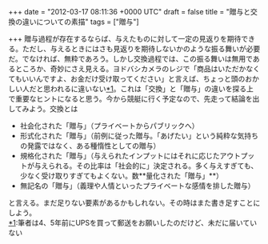 
+++
date = "2012-03-17 08:11:36 +0000 UTC"
draft = false
title = "贈与と交換の違いについての素描"
tags = ["贈与"]

+++
贈与過程が存在するならば、与えたものに対して一定の見返りを期待できる。ただし、与えるときにはさも見返りを期待しないかのような振る舞いが必要だ。でなければ、無粋であろう。しかし交換過程では、この振る舞いは無用であるところか、奇妙にさえ見える。ヨドバシカメラのレジで「商品はいただかなくてもいいんですよ、お金だけ受け取ってください」と言えば、ちょっと頭のおかしい人だと思われるに違いない<a href="#f1" name="fn1" title="筆者は4、5年前にUPSを買って郵送をお願いしたのだけど、未だに届いていない">*1</a>。これは「交換」と「贈与」の違いを探る上で重要なヒントになると思う。今から競艇に行く予定なので、先走って結論を出してみよう。交換とは

<ul>
<li>社会化された「贈与」（プライベートからパブリックへ）</li>
<li>形式化された「贈与」（前例に従った贈与。「あげたい」という純粋な気持ちの発露ではなく、ある種惰性としての贈与）</li>
<li>規格化された「贈与」（与えられたインプットにはそれに応じたアウトプットが与えられる。その比率は「社会的に」決定される。多く与えすぎても、少なく受け取りすぎてもよくない。数**量化された「贈与」**）</li>
<li>無記名の「贈与」（義理や人情といったプライベートな感情を排した贈与）</li>
</ul>と言える。まだ足りない要素があるかもしれない。その時はまた書き足すことにしよう。
<div class="footnote">
<a href="#fn1" name="f1" class="footnote-number">*1</a><span class="footnote-delimiter">:</span><span class="footnote-text">筆者は4、5年前にUPSを買って郵送をお願いしたのだけど、未だに届いていない</span>
</div>

